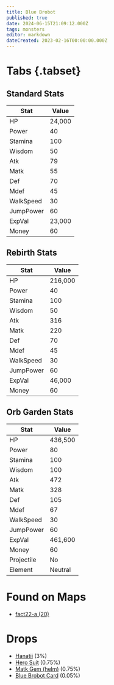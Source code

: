 ```yaml
---
title: Blue Brobot
published: true
date: 2024-06-15T21:09:12.000Z
tags: monsters
editor: markdown
dateCreated: 2023-02-16T00:00:00.000Z
---
```


# Tabs {.tabset}

## Standard Stats

|Stat|Value|
|-|-|
|HP|24,000|
|Power|40|
|Stamina|100|
|Wisdom|50|
|Atk|79|
|Matk|55|
|Def|70|
|Mdef|45|
|WalkSpeed|30|
|JumpPower|60|
|ExpVal|23,000|
|Money|60|
## Rebirth Stats

|Stat|Value|
|-|-|
|HP|216,000|
|Power|40|
|Stamina|100|
|Wisdom|50|
|Atk|316|
|Matk|220|
|Def|70|
|Mdef|45|
|WalkSpeed|30|
|JumpPower|60|
|ExpVal|46,000|
|Money|60|
## Orb Garden Stats

|Stat|Value|
|-|-|
|HP|436,500|
|Power|80|
|Stamina|100|
|Wisdom|100|
|Atk|472|
|Matk|328|
|Def|105|
|Mdef|67|
|WalkSpeed|30|
|JumpPower|60|
|ExpVal|461,600|
|Money|60|
|Projectile|No|
|Element|Neutral|

# Found on Maps
 * [fact22-a (20)](/maps/fact22-a)

# Drops
 * [Hanatii](/items/hanatii) (3%)
 * [Hero Suit](/items/hero-suit) (0.75%)
 * [Matk Gem (helm)](/items/matk-gem-helm) (0.75%)
 * [Blue Brobot Card](/items/blue-brobot-card) (0.05%)
